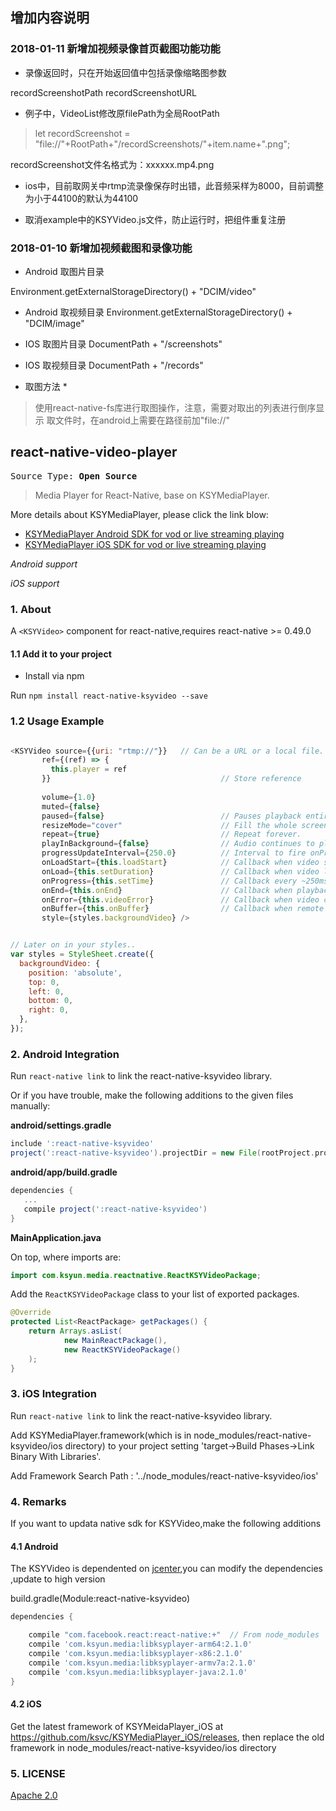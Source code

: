 ## 增加内容说明

### 2018-01-11 新增加视频录像首页截图功能功能

- 录像返回时，只在开始返回值中包括录像缩略图参数

recordScreenshotPath
recordScreenshotURL

- 例子中，VideoList修改原filePath为全局RootPath

> let recordScreenshot = "file://"+RootPath+"/recordScreenshots/"+item.name+".png";

recordScreenshot文件名格式为：xxxxxx.mp4.png

- ios中，目前取网关中rtmp流录像保存时出错，此音频采样为8000，目前调整为小于44100的默认为44100

- 取消example中的KSYVideo.js文件，防止运行时，把组件重复注册

### 2018-01-10 新增加视频截图和录像功能
* Android 取图片目录

Environment.getExternalStorageDirectory() + "DCIM/video"

* Android 取视频目录
Environment.getExternalStorageDirectory() + "DCIM/image"

* IOS 取图片目录
DocumentPath + "/screenshots"

* IOS 取视频目录
DocumentPath + "/records"

* 取图方法 *
> 使用react-native-fs库进行取图操作，注意，需要对取出的列表进行倒序显示
> 取文件时，在android上需要在路径前加"file://"



## react-native-video-player
<pre>Source Type:<b> Open Source</b></pre>


> Media Player for React-Native, base on KSYMediaPlayer.

More details about KSYMediaPlayer, please click the link blow:

* [KSYMediaPlayer Android SDK for vod or live streaming playing][player_android]
* [KSYMediaPlayer iOS SDK for vod or live streaming playing][player_ios]

*Android support*

*iOS support*


### 1. About

A `<KSYVideo>` component for react-native,requires react-native >= 0.49.0

#### 1.1 Add it to your project
* Install via npm

Run `npm install react-native-ksyvideo --save`


### 1.2 Usage Example

```javascript

<KSYVideo source={{uri: "rtmp://"}}   // Can be a URL or a local file.
       ref={(ref) => {
         this.player = ref
       }}                                      // Store reference
  
       volume={1.0}                            
       muted={false}                           
       paused={false}                          // Pauses playback entirely.
       resizeMode="cover"                      // Fill the whole screen at aspect ratio.*
       repeat={true}                           // Repeat forever.
       playInBackground={false}                // Audio continues to play when app entering background.
       progressUpdateInterval={250.0}          // Interval to fire onProgress (default to ~250ms)
       onLoadStart={this.loadStart}            // Callback when video starts to load
       onLoad={this.setDuration}               // Callback when video loads
       onProgress={this.setTime}               // Callback every ~250ms with currentTime
       onEnd={this.onEnd}                      // Callback when playback finishes
       onError={this.videoError}               // Callback when video cannot be loaded
       onBuffer={this.onBuffer}                // Callback when remote video is buffering
       style={styles.backgroundVideo} />


// Later on in your styles..
var styles = StyleSheet.create({
  backgroundVideo: {
    position: 'absolute',
    top: 0,
    left: 0,
    bottom: 0,
    right: 0,
  },
});
```

### 2. Android Integration

Run `react-native link` to link the react-native-ksyvideo library.

Or if you have trouble, make the following additions to the given files manually:

**android/settings.gradle**

```gradle
include ':react-native-ksyvideo'
project(':react-native-ksyvideo').projectDir = new File(rootProject.projectDir, '../node_modules/react-native-ksyvideo/android')
```

**android/app/build.gradle**

```gradle
dependencies {
   ...
   compile project(':react-native-ksyvideo')
}
```

**MainApplication.java**

On top, where imports are:

```java
import com.ksyun.media.reactnative.ReactKSYVideoPackage;
```

Add the `ReactKSYVideoPackage` class to your list of exported packages.

```java
@Override
protected List<ReactPackage> getPackages() {
    return Arrays.asList(
            new MainReactPackage(),
            new ReactKSYVideoPackage()
    );
}
```

### 3. iOS Integration

Run `react-native link` to link the react-native-ksyvideo library.

Add KSYMediaPlayer.framework(which is in node_modules/react-native-ksyvideo/ios directory) to your project setting 'target->Build Phases->Link Binary With Libraries'.

Add Framework Search Path : '../node_modules/react-native-ksyvideo/ios'


### 4. Remarks
If you want to updata native sdk for KSYVideo,make the following additions
#### 4.1 Android
The KSYVideo is dependented on [jcenter](https://bintray.com/ksvc/ksyplayer),you can modify the dependencies ,update to high version

build.gradle(Module:react-native-ksyvideo)
```gradle
dependencies {

    compile "com.facebook.react:react-native:+"  // From node_modules
    compile 'com.ksyun.media:libksyplayer-arm64:2.1.0'
    compile 'com.ksyun.media:libksyplayer-x86:2.1.0'
    compile 'com.ksyun.media:libksyplayer-armv7a:2.1.0'
    compile 'com.ksyun.media:libksyplayer-java:2.1.0'
}
```


#### 4.2 iOS

Get the latest framework of KSYMeidaPlayer_iOS at https://github.com/ksvc/KSYMediaPlayer_iOS/releases, then replace the old framework in node_modules/react-native-ksyvideo/ios directory

### 5. LICENSE
[Apache 2.0](LICENSE)

[player_android]:https://github.com/ksvc/KSYMediaPlayer_Android
[player_ios]:https://github.com/ksvc/KSYMediaPlayer_iOS

